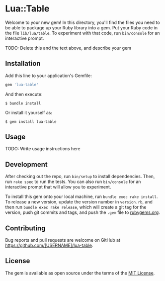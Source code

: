 # Lua::Table

Welcome to your new gem! In this directory, you'll find the files you need to be able to package up your Ruby library into a gem. Put your Ruby code in the file `lib/lua/table`. To experiment with that code, run `bin/console` for an interactive prompt.

TODO: Delete this and the text above, and describe your gem

## Installation

Add this line to your application's Gemfile:

```ruby
gem 'lua-table'
```

And then execute:

    $ bundle install

Or install it yourself as:

    $ gem install lua-table

## Usage

TODO: Write usage instructions here

## Development

After checking out the repo, run `bin/setup` to install dependencies. Then, run `rake spec` to run the tests. You can also run `bin/console` for an interactive prompt that will allow you to experiment.

To install this gem onto your local machine, run `bundle exec rake install`. To release a new version, update the version number in `version.rb`, and then run `bundle exec rake release`, which will create a git tag for the version, push git commits and tags, and push the `.gem` file to [rubygems.org](https://rubygems.org).

## Contributing

Bug reports and pull requests are welcome on GitHub at https://github.com/[USERNAME]/lua-table.


## License

The gem is available as open source under the terms of the [MIT License](https://opensource.org/licenses/MIT).
